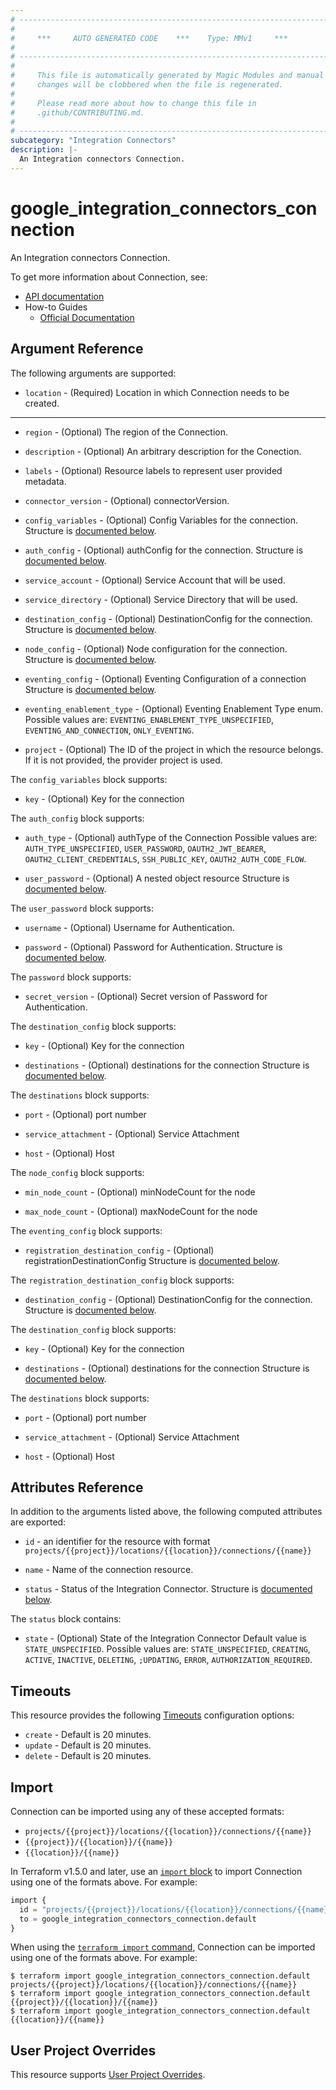 ```yaml
---
# ----------------------------------------------------------------------------
#
#     ***     AUTO GENERATED CODE    ***    Type: MMv1     ***
#
# ----------------------------------------------------------------------------
#
#     This file is automatically generated by Magic Modules and manual
#     changes will be clobbered when the file is regenerated.
#
#     Please read more about how to change this file in
#     .github/CONTRIBUTING.md.
#
# ----------------------------------------------------------------------------
subcategory: "Integration Connectors"
description: |-
  An Integration connectors Connection.
---
```


# google\_integration\_connectors\_connection

An Integration connectors Connection.


To get more information about Connection, see:

* [API documentation](https://cloud.google.com/integration-connectors/docs/reference/rest/v1/projects.locations.connections)
* How-to Guides
    * [Official Documentation](https://cloud.google.com/integration-connectors/docs/createconnection)

## Argument Reference

The following arguments are supported:


* `location` -
  (Required)
  Location in which Connection needs to be created.


- - -


* `region` -
  (Optional)
  The region of the Connection.

* `description` -
  (Optional)
  An arbitrary description for the Conection.

* `labels` -
  (Optional)
  Resource labels to represent user provided metadata.

* `connector_version` -
  (Optional)
  connectorVersion.

* `config_variables` -
  (Optional)
  Config Variables for the connection.
  Structure is [documented below](#nested_config_variables).

* `auth_config` -
  (Optional)
  authConfig for the connection.
  Structure is [documented below](#nested_auth_config).

* `service_account` -
  (Optional)
  Service Account that will be used.

* `service_directory` -
  (Optional)
  Service Directory that will be used.

* `destination_config` -
  (Optional)
  DestinationConfig for the connection.
  Structure is [documented below](#nested_destination_config).

* `node_config` -
  (Optional)
  Node configuration for the connection.
  Structure is [documented below](#nested_node_config).

* `eventing_config` -
  (Optional)
  Eventing Configuration of a connection
  Structure is [documented below](#nested_eventing_config).

* `eventing_enablement_type` -
  (Optional)
  Eventing Enablement Type enum.
  Possible values are: `EVENTING_ENABLEMENT_TYPE_UNSPECIFIED`, `EVENTING_AND_CONNECTION`, `ONLY_EVENTING`.

* `project` - (Optional) The ID of the project in which the resource belongs.
    If it is not provided, the provider project is used.


<a name="nested_config_variables"></a>The `config_variables` block supports:

* `key` -
  (Optional)
  Key for the connection

<a name="nested_auth_config"></a>The `auth_config` block supports:

* `auth_type` -
  (Optional)
  authType of the Connection
  Possible values are: `AUTH_TYPE_UNSPECIFIED`, `USER_PASSWORD`, `OAUTH2_JWT_BEARER`, `OAUTH2_CLIENT_CREDENTIALS`, `SSH_PUBLIC_KEY`, `OAUTH2_AUTH_CODE_FLOW`.

* `user_password` -
  (Optional)
  A nested object resource
  Structure is [documented below](#nested_user_password).


<a name="nested_user_password"></a>The `user_password` block supports:

* `username` -
  (Optional)
  Username for Authentication.

* `password` -
  (Optional)
  Password for Authentication.
  Structure is [documented below](#nested_password).


<a name="nested_password"></a>The `password` block supports:

* `secret_version` -
  (Optional)
  Secret version of Password for Authentication.

<a name="nested_destination_config"></a>The `destination_config` block supports:

* `key` -
  (Optional)
  Key for the connection

* `destinations` -
  (Optional)
  destinations for the connection
  Structure is [documented below](#nested_destinations).


<a name="nested_destinations"></a>The `destinations` block supports:

* `port` -
  (Optional)
  port number

* `service_attachment` -
  (Optional)
  Service Attachment

* `host` -
  (Optional)
  Host

<a name="nested_node_config"></a>The `node_config` block supports:

* `min_node_count` -
  (Optional)
  minNodeCount for the node

* `max_node_count` -
  (Optional)
  maxNodeCount for the node

<a name="nested_eventing_config"></a>The `eventing_config` block supports:

* `registration_destination_config` -
  (Optional)
  registrationDestinationConfig
  Structure is [documented below](#nested_registration_destination_config).


<a name="nested_registration_destination_config"></a>The `registration_destination_config` block supports:

* `destination_config` -
  (Optional)
  DestinationConfig for the connection.
  Structure is [documented below](#nested_destination_config).


<a name="nested_destination_config"></a>The `destination_config` block supports:

* `key` -
  (Optional)
  Key for the connection

* `destinations` -
  (Optional)
  destinations for the connection
  Structure is [documented below](#nested_destinations).


<a name="nested_destinations"></a>The `destinations` block supports:

* `port` -
  (Optional)
  port number

* `service_attachment` -
  (Optional)
  Service Attachment

* `host` -
  (Optional)
  Host

## Attributes Reference

In addition to the arguments listed above, the following computed attributes are exported:

* `id` - an identifier for the resource with format `projects/{{project}}/locations/{{location}}/connections/{{name}}`

* `name` -
  Name of the connection resource.

* `status` -
  Status of the Integration Connector.
  Structure is [documented below](#nested_status).


<a name="nested_status"></a>The `status` block contains:

* `state` -
  (Optional)
  State of the Integration Connector
  Default value is `STATE_UNSPECIFIED`.
  Possible values are: `STATE_UNSPECIFIED`, `CREATING`, `ACTIVE`, `INACTIVE`, `DELETING`, `;UPDATING`, `ERROR`, `AUTHORIZATION_REQUIRED`.

## Timeouts

This resource provides the following
[Timeouts](https://developer.hashicorp.com/terraform/plugin/sdkv2/resources/retries-and-customizable-timeouts) configuration options:

- `create` - Default is 20 minutes.
- `update` - Default is 20 minutes.
- `delete` - Default is 20 minutes.

## Import


Connection can be imported using any of these accepted formats:

* `projects/{{project}}/locations/{{location}}/connections/{{name}}`
* `{{project}}/{{location}}/{{name}}`
* `{{location}}/{{name}}`


In Terraform v1.5.0 and later, use an [`import` block](https://developer.hashicorp.com/terraform/language/import) to import Connection using one of the formats above. For example:

```tf
import {
  id = "projects/{{project}}/locations/{{location}}/connections/{{name}}"
  to = google_integration_connectors_connection.default
}
```

When using the [`terraform import` command](https://developer.hashicorp.com/terraform/cli/commands/import), Connection can be imported using one of the formats above. For example:

```
$ terraform import google_integration_connectors_connection.default projects/{{project}}/locations/{{location}}/connections/{{name}}
$ terraform import google_integration_connectors_connection.default {{project}}/{{location}}/{{name}}
$ terraform import google_integration_connectors_connection.default {{location}}/{{name}}
```

## User Project Overrides

This resource supports [User Project Overrides](https://registry.terraform.io/providers/hashicorp/google/latest/docs/guides/provider_reference#user_project_override).
